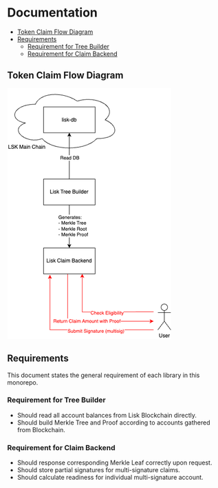 # Documentation <!-- omit in toc -->

- [Token Claim Flow Diagram](#token-claim-flow-diagram)
- [Requirements](#requirements)
  - [Requirement for Tree Builder](#requirement-for-tree-builder)
  - [Requirement for Claim Backend](#requirement-for-claim-backend)

## Token Claim Flow Diagram

![Token_Claim_Flow.png](Token_Claim_Flow.png)

## Requirements

This document states the general requirement of each library in this monorepo.

### Requirement for Tree Builder

- Should read all account balances from Lisk Blockchain directly.
- Should build Merkle Tree and Proof according to accounts gathered from Blockchain.

### Requirement for Claim Backend

- Should response corresponding Merkle Leaf correctly upon request.
- Should store partial signatures for multi-signature claims.
- Should calculate readiness for individual multi-signature account.
